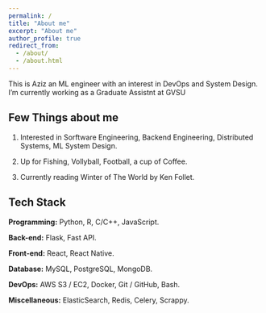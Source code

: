 ```yaml
---
permalink: /
title: "About me"
excerpt: "About me"
author_profile: true
redirect_from: 
  - /about/
  - /about.html
---
```


This is Aziz an ML engineer with an interest in DevOps and System Design. I’m currently working as a Graduate Assistnt at GVSU

## Few Things about me

1. Interested in Sorftware Engineering, Backend Engineering, Distributed Systems, ML System Design.

2. Up for Fishing, Vollyball, Football, a cup of Coffee.

3. Currently reading Winter of The World by Ken Follet.

## Tech Stack

**Programming:**  Python, R, C/C++, JavaScript. 

**Back-end:** Flask, Fast API. 

**Front-end:** React, React Native. 

**Database:** MySQL, PostgreSQL, MongoDB.

**DevOps:** AWS S3 / EC2, Docker, Git / GitHub, Bash.

**Miscellaneous:** ElasticSearch, Redis, Celery, Scrappy.
